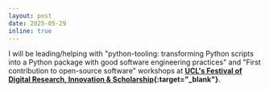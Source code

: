 ```yaml
---
layout: post
date: 2025-05-29
inline: true
---
```


I will be leading/helping with "python-tooling: transforming Python scripts into a Python package with good software engineering practices" and "First contribution to open-source software" workshops at **[UCL's Festival of Digital Research, Innovation & Scholarship](https://www.ucl.ac.uk/advanced-research-computing/events/2025/jul/festival-digital-research-innovation-scholarship){:target="_blank"}**.
